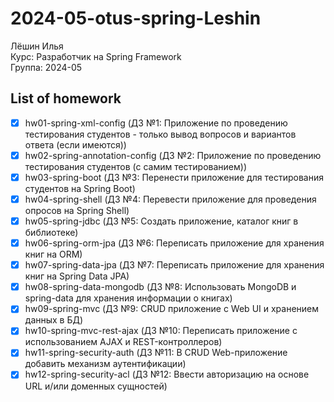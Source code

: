 # 2024-05-otus-spring-Leshin

Лёшин Илья  
Курс: Разработчик на Spring Framework  
Группа: 2024-05

## List of homework
- [x] hw01-spring-xml-config (ДЗ №1: Приложение по проведению тестирования студентов - только вывод вопросов и вариантов ответа (если имеются))
- [x] hw02-spring-annotation-config (ДЗ №2: Приложение по проведению тестирования студентов (с самим тестированием))
- [x] hw03-spring-boot (ДЗ №3: Перенести приложение для тестирования студентов на Spring Boot)
- [x] hw04-spring-shell (ДЗ №4: Перевести приложение для проведения опросов на Spring Shell)
- [x] hw05-spring-jdbc (ДЗ №5: Создать приложение, каталог книг в библиотеке)
- [x] hw06-spring-orm-jpa (ДЗ №6: Переписать приложение для хранения книг на ORM)
- [x] hw07-spring-data-jpa (ДЗ №7: Переписать приложение для хранения книг на Spring Data JPA)
- [x] hw08-spring-data-mongodb (ДЗ №8: Использовать MongoDB и spring-data для хранения информации о книгах)
- [x] hw09-spring-mvc (ДЗ №9: CRUD приложение с Web UI и хранением данных в БД)
- [x] hw10-spring-mvc-rest-ajax (ДЗ №10: Переписать приложение с использованием AJAX и REST-контроллеров)
- [x] hw11-spring-security-auth (ДЗ №11: В CRUD Web-приложение добавить механизм аутентификации)
- [x] hw12-spring-security-acl (ДЗ №12: Ввести авторизацию на основе URL и/или доменных сущностей)
